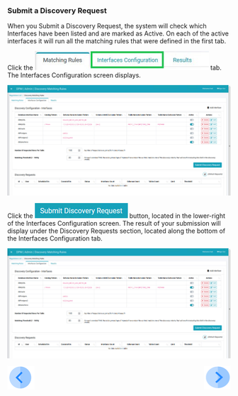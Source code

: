 ### Submit a Discovery Request

When you Submit a Discovery Request, the system will check which Interfaces have been listed and are marked as Active. On each of the active interfaces it will run all the matching rules that were defined in the first tab.

Click the ![image](../images/07_13_Discovery_InterfacesTab2.jpg) tab. The Interfaces Configuration screen displays.

![image](../images/07_13_Discovery_InterfacesTab_CreateNew10.jpg)

Click the ![image](../images/ICON_SubmitDiscovery.jpg) button, located in the lower-right of the Interfaces Configuration screen. The result of your submission will display under the Discovery Requests section, located along the bottom of the Interfaces Configuration tab.

![image](../images/07_13_Discovery_InterfacesTab_CreateNew10.jpg)



[![Previous](../images/Previous.png)]( 04_Discovery_AddInterface.md)[<img align="right" width="60" height="54" src="../images/Next.png">](06_Discovery_ViewResults.md)

